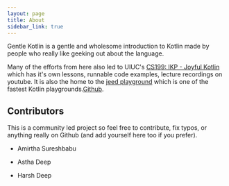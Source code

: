 ```yaml
---
layout: page
title: About
sidebar_link: true
---
```


Gentle Kotlin is a gentle and wholesome introduction to Kotlin made by people who really like geeking out about the language.

Many of the efforts from here also led to UIUC's [CS199: IKP - Joyful Kotlin](https://kotlin.cs.illinois.edu) which has it's own lessons, runnable code examples, lecture recordings on youtube. It is also the home to the [jeed playground](https://kotlin.cs.illinois.edu/play/) which is one of the fastest Kotlin playgrounds.[Github](https://github.com/cs125-illinois/jeed).

## Contributors

This is a community led project so feel free to contribute, fix typos, or anything really on Github (and add yourself here too if you prefer). 

* Amirtha Sureshbabu

* Astha Deep

* Harsh Deep
